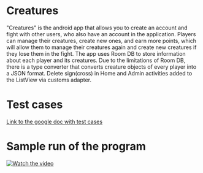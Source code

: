 # Creatures
"Creatures" is the android app that allows you to create an account and fight with other users, who also have an account in the application. Players can manage their creatures, create new ones, and earn more points, which will allow them to manage their creatures again and create new creatures if they lose them in the fight. The app uses Room DB to store information about each player and its creatures. Due to the limitations of Room DB, there is a type converter that converts creature objects of every player into a JSON format. Delete sign(cross) in Home and Admin activities added to the ListView via customs adapter.

# Test cases

<a href="https://docs.google.com/document/d/1L2OcCAYNrijN1h8hJ2qKSDfkdRiHjrCt8w2-AfjPVww/edit?usp=sharing">Link to the google doc with test cases</a>

# Sample run of the program 

[![Watch the video](https://img.youtube.com/vi/VmtzWwNi0J8/maxresdefault.jpg)](https://youtu.be/VmtzWwNi0J8)

